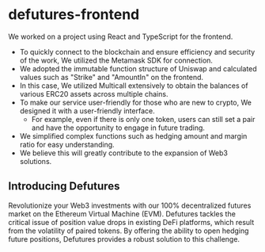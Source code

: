 # defutures-frontend

We worked on a project using React and TypeScript for the frontend. 
- To quickly connect to the blockchain and ensure efficiency and security of the work, We utilized the Metamask SDK for connection.   
- We adopted the immutable function structure of Uniswap and calculated values such as "Strike" and "AmountIn" on the frontend.  
- In this case, We utilized Multicall extensively to obtain the balances of various ERC20 assets across multiple chains.
- To make our service user-friendly for those who are new to crypto, We designed it with a user-friendly interface.   
  - For example, even if there is only one token, users can still set a pair and have the opportunity to engage in future trading.  
- We simplified complex functions such as hedging amount and margin ratio for easy understanding.   
- We believe this will greatly contribute to the expansion of Web3 solutions.  

## Introducing Defutures
Revolutionize your Web3 investments with our 100% decentralized futures market on the Ethereum Virtual Machine (EVM). Defutures tackles the critical issue of position value drops in existing DeFi platforms, which result from the volatility of paired tokens. By offering the ability to open hedging future positions, Defutures provides a robust solution to this challenge.
